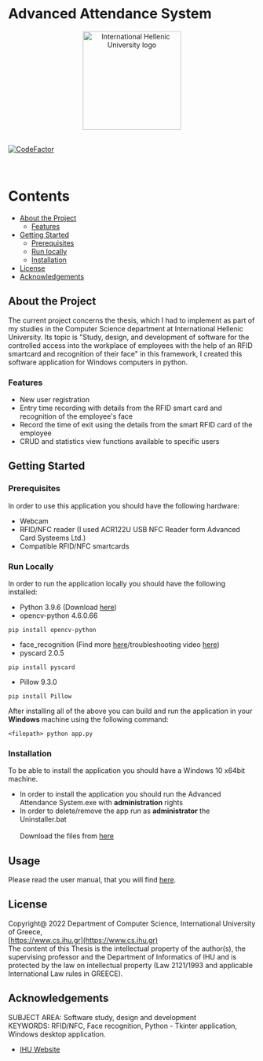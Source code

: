 # Advanced Attendance System

<div>
    <div align="center">
        <img src="https://www.ihu.edu.gr/images/logos/IHU_logo_blue_en.jpg" alt="International Hellenic University logo" width="auto", height="200">
    </div>
<br>
    
[![CodeFactor](https://www.codefactor.io/repository/github/panagiotis-sklidas/advanced-attendance-system/badge)](https://www.codefactor.io/repository/github/panagiotis-sklidas/advanced-attendance-system)

</div><br>

<!-- Contents -->
# Contents

- [About the Project](#about-the-project)
  * [Features](#features)
- [Getting Started](#getting-started)
  * [Prerequisites](#prerequisites)
  * [Run locally](#run-locally)
  * [Installation](#installation)
- [License](#license)
- [Acknowledgements](#acknowledgements)

<!-- About the Project -->
## About the Project
The current project concerns the thesis, which I had to implement as part of my studies in the Computer Science 
department at International Hellenic University. Its topic is "Study, design, and development of software for the
controlled access into the workplace of employees with the help of an RFID smartcard and recognition of their face" in this framework, I created this software application for Windows computers in python.

<!-- Features -->
### Features
 * New user registration
 * Entry time recording with details from the RFID smart card and recognition of the employee's face
 * Record the time of exit using the details from the smart RFID card of the employee
 * CRUD and statistics view functions available to specific users

<!-- Getting Started -->
## Getting Started

<!-- Prerequisites -->
### Prerequisites

In order to use this application you should have the following hardware:
* Webcam
* RFID/NFC reader (I used ACR122U USB NFC Reader form Advanced Card Systeems Ltd.)
* Compatible RFID/NFC smartcards

<!-- Run Locally-->
### Run Locally
In order to run the application locally you should have the following installed:
* Python 3.9.6 (Download [here](https://www.python.org/downloads/release/python-396/))
* opencv-python 4.6.0.66
```
pip install opencv-python
```
* face_recognition (Find more [here](https://github.com/ageitgey/face_recognition)/troubleshooting video [here](https://www.youtube.com/watch?v=D5xqcGk6LEc#t=2m15s))
* pyscard 2.0.5
```
pip install pyscard
```
* Pillow 9.3.0
```
pip install Pillow
```

After installing all of the above you can build and run the application in your <strong>Windows</strong> machine using the following command:
```
<filepath> python app.py
```

<!-- Installation -->
### Installation
To be able to install the application you should have a Windows 10 x64bit machine.

* In order to install the application you should run the Advanced Attendance System.exe with <strong>administration</strong> rights 
* In order to delete/remove the app run as <strong>administrator</strong> the Uninstaller.bat
<br><br>
Download the files from [here](https://github.com/Panagiotis-Sklidas/Advanced-Attendance-System/releases/tag/v1.0.3)

<!-- Usage -->
## Usage
Please read the user manual, that you will find [here](https://github.com/Panagiotis-Sklidas/Advanced-Attendance-System/blob/main/User%20Manual%20AAS.en.pdf).

<!-- License -->
## License
Copyright@ 2022 Department of Computer Science, International University of Greece,
<br>[https://www.cs.ihu.gr](https://www.cs.ihu.gr)<br>
The content of this Thesis is the intellectual property of the author(s), the supervising professor and the Department of Informatics of IHU and is protected by the law on intellectual property (Law 2121/1993 and applicable International Law rules in GREECE).

<!-- Acknowledgments-->
## Acknowledgements
SUBJECT AREA: Software study, design and development
<br>
KEYWORDS: RFID/NFC, Face recognition, Python - Tkinter application, Windows desktop application.

 - [IHU Website](https://www.cs.ihu.gr/index.xhtml;jsessionid=Jy-71XCR7OeMGBi-uXAygMK5mHmdBjHdvOYKjV-1.javaee2?language=en)
 
